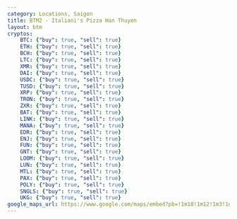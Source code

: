 ```yaml
---
category: Locations, Saigon
title: BTM2 - Italiani's Pizza Han Thuyen
layout: btm
cryptos:
    BTC: {"buy": true, "sell": true}
    ETH: {"buy": true, "sell": true}
    BCH: {"buy": true, "sell": true}
    LTC: {"buy": true, "sell": true}
    XMR: {"buy": true, "sell": true}
    DAI: {"buy": true, "sell": true}
    USDC: {"buy": true, "sell": true}
    TUSD: {"buy": true, "sell": true}
    XRP: {"buy": true, "sell": true}
    TRON: {"buy": true, "sell": true}
    ZXR: {"buy": true, "sell": true}
    BAT: {"buy": true, "sell": true}
    LINK: {"buy": true, "sell": true}
    MANA: {"buy": true, "sell": true}
    EDR: {"buy": true, "sell": true}
    ENJ: {"buy": true, "sell": true}
    FUN: {"buy": true, "sell": true}
    GNT: {"buy": true, "sell": true}
    LOOM: {"buy": true, "sell": true}
    LUN: {"buy": true, "sell": true}
    MTL: {"buy": true, "sell": true}
    PAX: {"buy": true, "sell": true}
    POLY: {"buy": true, "sell": true}
    SNGLS: {"buy": true, "sell": true}
    UKG: {"buy": true, "sell": true}
google_maps_url: https://www.google.com/maps/embed?pb=!1m18!1m12!1m3!1d3919.425276586739!2d106.6961453152472!3d10.778703992320061!2m3!1f0!2f0!3f0!3m2!1i1024!2i768!4f13.1!3m3!1m2!1s0x31752fadfced772d%3A0x6313de931f7583d0!2sBitcoinVN%20ATM%20Italiani&#39;s%20Pizza%20Han%20Thuyen!5e0!3m2!1sen!2s!4v1569987273006!5m2!1sen!2s
---
```

